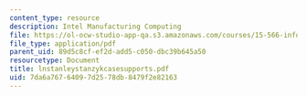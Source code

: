```yaml
---
content_type: resource
description: Intel Manufacturing Computing
file: https://ol-ocw-studio-app-qa.s3.amazonaws.com/courses/15-566-information-technology-as-an-integrating-force-in-manufacturing-spring-2003/7da6a76764097d2578db8479f2e82163_lnstanleystanzykcasesupports.pdf
file_type: application/pdf
parent_uid: 89d5c8cf-ef2d-add5-c050-dbc39b645a50
resourcetype: Document
title: lnstanleystanzykcasesupports.pdf
uid: 7da6a767-6409-7d25-78db-8479f2e82163
---
```

